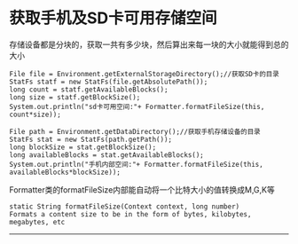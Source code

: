 获取手机及SD卡可用存储空间
===
 
存储设备都是分块的，获取一共有多少块，然后算出来每一块的大小就能得到总的大小   

```
File file = Environment.getExternalStorageDirectory();//获取SD卡的目录
StatFs statf = new StatFs(file.getAbsolutePath());
long count = statf.getAvailableBlocks();
long size = statf.getBlockSize();
System.out.println("sd卡可用空间:"+ Formatter.formatFileSize(this, count*size));

File path = Environment.getDataDirectory();//获取手机存储设备的目录
StatFs stat = new StatFs(path.getPath());
long blockSize = stat.getBlockSize();
long availableBlocks = stat.getAvailableBlocks();
System.out.println("手机内部空间:"+ Formatter.formatFileSize(this, availableBlocks*blockSize));
```
Formatter类的formatFileSize内部能自动将一个比特大小的值转换成M,G,K等
```
static String formatFileSize(Context context, long number)
Formats a content size to be in the form of bytes, kilobytes, megabytes, etc
```

---
